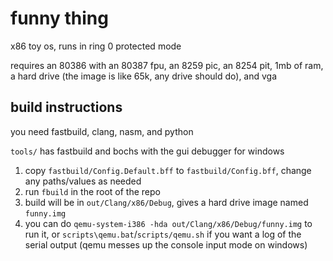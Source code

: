# funny thing

x86 toy os, runs in ring 0 protected mode

requires an 80386 with an 80387 fpu, an 8259 pic, an 8254 pit, 1mb of ram, a hard drive (the image is like 65k, any drive should do), and vga

## build instructions

you need fastbuild, clang, nasm, and python

`tools/` has fastbuild and bochs with the gui debugger for windows

1. copy `fastbuild/Config.Default.bff` to `fastbuild/Config.bff`, change any paths/values as needed
2. run `fbuild` in the root of the repo
3. build will be in `out/Clang/x86/Debug`, gives a hard drive image named `funny.img`
4. you can do `qemu-system-i386 -hda out/Clang/x86/Debug/funny.img` to run it, or `scripts\qemu.bat`/`scripts/qemu.sh` if you want a log of the serial output
   (qemu messes up the console input mode on windows)
